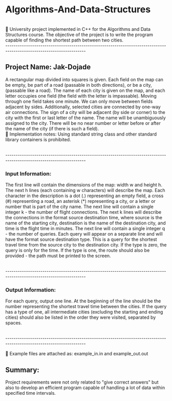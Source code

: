 # Algorithms-And-Data-Structures
</br>
🌱 University project implemented in C++ for the Algorithms and Data Structures course. The objective of the project is to write the program capable of finding the shortest path between two cities.
</br> --------------------------------------------------------------------------------------------------------------------- </br>

## Project Name: Jak-Dojade
A rectangular map divided into squares is given. Each field on the map can be empty, be part of a road (passable in both directions), or be a city, (passable like a road). The name of each city is given on the map, and each letter occupies one field (the field with the letter is impassable). Moving through one field takes one minute. We can only move between fields adjacent by sides. Additionally, selected cities are connected by one-way air connections. The sign of a city will be adjacent (by side or corner) to the city with the first or last letter of the name.
The name will be unambiguously assigned to the city. There will be no near number or letter before or after the name of the city (if there is such a field).
</br>
🌱 Implementation notes:
Using standard string class and other standard library containers is prohibited.

</br> --------------------------------------------------------------------------------------------------------------------- </br>

### Input Information:
The first line will contain the dimensions of the map: width w and height h. The next h lines (each containing w characters) will describe the map. Each character in the description is a dot (.) representing an empty field, a cross (#) representing a road, an asterisk (*) representing a city, or a letter or number that is part of the city name.
The next line will contain a single integer k - the number of flight connections. The next k lines will describe the connections in the format source destination time, where source is the name of the starting city, destination is the name of the destination city, and time is the flight time in minutes. The next line will contain a single integer q - the number of queries. Each query will appear on a separate line and will have the format source destination type. This is a query for the shortest travel time from the source city to the destination city. If the type is zero, the query is only for the time. If the type is one, the route should also be provided - the path must be printed to the screen.

</br> --------------------------------------------------------------------------------------------------------------------- </br>

### Output Information:
For each query, output one line. At the beginning of the line should be the number representing the shortest travel time between the cities. If the query has a type of one, all intermediate cities (excluding the starting and ending cities) should also be listed in the order they were visited, separated by spaces.

</br> --------------------------------------------------------------------------------------------------------------------- </br>

🌱 Example files are attached as: example_in.in and example_out.out

## Summary:

Project requirements were not only related to "give correct answers" but also to develop an efficient program capable of handling a lot of data within specified time intervals.
